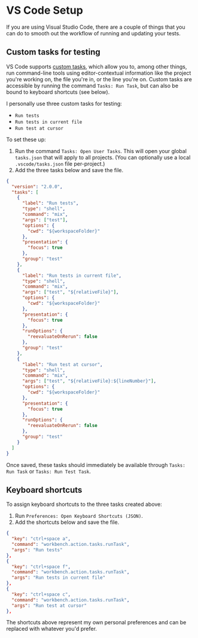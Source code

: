 # VS Code Setup

If you are using Visual Studio Code, there are a couple of things that you can do to smooth out the workflow of running and updating your tests.

## Custom tasks for testing

VS Code supports [custom tasks](https://code.visualstudio.com/Docs/editor/tasks#_custom-tasks), which allow you to, among other things, run command-line tools using editor-contextual information like the project you're working on, the file you're in, or the line you're on.
Custom tasks are accessible by running the command `Tasks: Run Task`, but can also be bound to keyboard shortcuts (see below).

I personally use three custom tasks for testing:

  * `Run tests`
  * `Run tests in current file`
  * `Run test at cursor`

To set these up:

  1. Run the command `Tasks: Open User Tasks`. This will open your global `tasks.json` that will apply to all projects. (You can optionally use a local `.vscode/tasks.json` file per-project.)
  2. Add the three tasks below and save the file.

```json
{
  "version": "2.0.0",
  "tasks": [
    {
      "label": "Run tests",
      "type": "shell",
      "command": "mix",
      "args": ["test"],
      "options": {
        "cwd": "${workspaceFolder}"
      },
      "presentation": {
        "focus": true
      },
      "group": "test"
    },
    {
      "label": "Run tests in current file",
      "type": "shell",
      "command": "mix",
      "args": ["test", "${relativeFile}"],
      "options": {
        "cwd": "${workspaceFolder}"
      },
      "presentation": {
        "focus": true
      },
      "runOptions": {
        "reevaluateOnRerun": false
      },
      "group": "test"
    },
    {
      "label": "Run test at cursor",
      "type": "shell",
      "command": "mix",
      "args": ["test", "${relativeFile}:${lineNumber}"],
      "options": {
        "cwd": "${workspaceFolder}"
      },
      "presentation": {
        "focus": true
      },
      "runOptions": {
        "reevaluateOnRerun": false
      },
      "group": "test"
    }
  ]
}
```

Once saved, these tasks should immediately be available through `Tasks: Run Task` or `Tasks: Run Test Task`.

## Keyboard shortcuts

To assign keyboard shortcuts to the three tasks created above:

  1. Run `Preferences: Open Keyboard Shortcuts (JSON)`.
  2. Add the shortcuts below and save the file.

```json
{
  "key": "ctrl+space a",
  "command": "workbench.action.tasks.runTask",
  "args": "Run tests"
},
{
  "key": "ctrl+space f",
  "command": "workbench.action.tasks.runTask",
  "args": "Run tests in current file"
},
{
  "key": "ctrl+space c",
  "command": "workbench.action.tasks.runTask",
  "args": "Run test at cursor"
},
```

The shortcuts above represent my own personal preferences and can be replaced with whatever you'd prefer.
